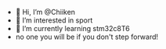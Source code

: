 - 👋 Hi, I’m @Chiiken
- 👀 I’m interested in sport
- 🌱 I’m currently learning stm32c8T6
- no one you will be if you don't step forward!
